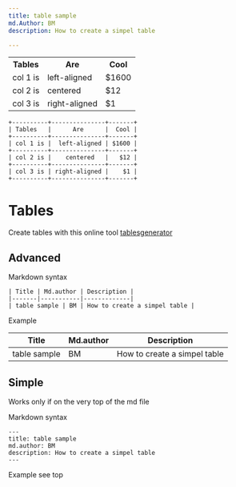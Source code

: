 ```yaml
---
title: table sample
md.Author: BM
description: How to create a simpel table

---
```



<table>
  <tr>
    <th>Tables</th>
    <th text-align:right;>Are</th>
    <th>Cool</th>
  </tr>
  <tr>
    <td>col 1 is</td>
    <td>left-aligned</td>
    <td>$1600</td>
  </tr>
  <tr>
    <td>col 2 is</td>
    <td>centered</td>
    <td>$12</td>
  </tr>
  <tr>
    <td>col 3 is</td>
    <td>right-aligned</td>
    <td text-align:right;>$1</td>
  </tr>
</table>





```
+----------+---------------+-------+  
| Tables   |      Are      |  Cool |  
+----------+---------------+-------+  
| col 1 is |  left-aligned | $1600 |  
+----------+---------------+-------+  
| col 2 is |    centered   |   $12 |  
+----------+---------------+-------+  
| col 3 is | right-aligned |    $1 |  
+----------+---------------+-------+  
```

# Tables
Create tables with this online tool [tablesgenerator](http://www.tablesgenerator.com/markdown_tables "http://www.tablesgenerator.com/markdown_tables")  

## Advanced 

Markdown syntax
```
| Title | Md.author | Description |
|-------|-----------|-------------|
| table sample | BM | How to create a simpel table |
```
Example

| Title | Md.author | Description |
|-------|-----------|-------------|
| table sample | BM | How to create a simpel table |



## Simple
Works only if on the very top of the md file

Markdown syntax
```
---
title: table sample
md.author: BM
description: How to create a simpel table
---
```
Example
see top
